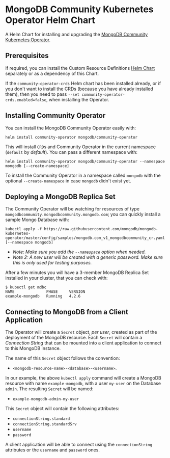# MongoDB Community Kubernetes Operator Helm Chart

A Helm Chart for installing and upgrading the [MongoDB Community
Kubernetes Operator](https://github.com/mongodb/mongodb-kubernetes-operator).

## Prerequisites

If required, you can install the Custom Resource Definitions [Helm
Chart](../community-operator-crds/) separately or as a dependency of this Chart.

If the `community-operator-crds` Helm chart has been installed already, or if you
don't want to install the CRDs (because you have already installed them), then
you need to pass `--set community-operator-crds.enabled=false`, when
installing the Operator.

## Installing Community Operator

You can install the MongoDB Community Operator easily with:

``` shell
helm install community-operator mongodb/community-operator
```

This will install `CRD`s and Community Operator in the current namespace
(`default` by _default_). You can pass a different namespace with:

``` shell
helm install community-operator mongodb/community-operator --namespace mongodb [--create-namespace]
```

To install the Community Operator in a namespace called `mongodb` with the
optional `--create-namespace` in case `mongodb` didn't exist yet.


## Deploying a MongoDB Replica Set

The Community Operator will be watching for resources of type
`mongodbcommunity.mongodbcommunity.mongodb.com`; you can quickly install
a sample Mongo Database with:

``` shell
kubectl apply -f https://raw.githubusercontent.com/mongodb/mongodb-kubernetes-operator/master/config/samples/mongodb.com_v1_mongodbcommunity_cr.yaml [--namespace mongodb]
```

- _Note: Make sure you add the `--namespace` option when needed._
- _Note 2: A new user will be created with a generic password. Make sure this is
  only used for testing purposes._

After a few minutes you will have a 3-member MongoDB Replica Set installed in
your cluster, that you can check with:

``` shell
$ kubectl get mdbc
NAME              PHASE     VERSION
example-mongodb   Running   4.2.6
```

## Connecting to MongoDB from a Client Application

The Operator will create a `Secret` object, _per user_, created as part of the
deployment of the MongoDB resource. Each `Secret` will contain a _Connection
String_ that can be mounted into a client application to connect to this MongoDB
instance.

The name of this `Secret` object follows the convention:

- `<mongodb-resource-name>-<database>-<username>`.

In our example, the above `kubectl apply` command will create a MongoDB resource
with name `example-mongodb`, with a user `my-user` on the Database `admin`. The
resulting `Secret` will be named:

- `example-mongodb-admin-my-user`

This `Secret` object will contain the following attributes:

- `connectionString.standard`
- `connectionString.standardSrv`
- `username`
- `password`

A client application will be able to connect using the `connectionString`
attributes or the `username` and `password` ones.
